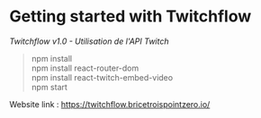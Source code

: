 # Getting started with Twitchflow

*Twitchflow v1.0 - Utilisation de l'API Twitch*

> npm install\
npm install react-router-dom\
npm install react-twitch-embed-video\
npm start

Website link : https://twitchflow.bricetroispointzero.io/
